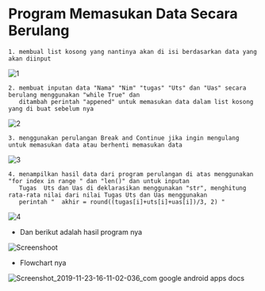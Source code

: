 <h1> Program Memasukan Data Secara Berulang </h1>

    1. membual list kosong yang nantinya akan di isi berdasarkan data yang akan diinput
    
   ![1](https://user-images.githubusercontent.com/56831922/69475484-4d6d0280-0e00-11ea-8da3-455e2276ae60.JPG)

    
    2. membuat inputan data "Nama" "Nim" "tugas" "Uts" dan "Uas" secara berulang menggunakan "while True" dan
       ditambah perintah "appened" untuk memasukan data dalam list kosong yang di buat sebelum nya
       
   ![2](https://user-images.githubusercontent.com/56831922/69475494-61b0ff80-0e00-11ea-9be6-7d94b7d29dea.JPG)

    
    3. menggunakan perulangan Break and Continue jika ingin mengulang untuk memasukan data atau berhenti memasukan data
    
   ![3](https://user-images.githubusercontent.com/56831922/69475502-72617580-0e00-11ea-8b6b-6d60884696a7.JPG)

    
    4. menampilkan hasil data dari program perulangan di atas menggunakan "for index in range " dan "len()" dan untuk inputan 
       Tugas  Uts dan Uas di deklarasikan menggunakan "str", menghitung rata-rata nilai dari nilai Tugas Uts dan Uas menggunakan
       perintah "  akhir = round((tugas[i]+uts[i]+uas[i])/3, 2) " 
       
   ![4](https://user-images.githubusercontent.com/56831922/69475512-84dbaf00-0e00-11ea-9f20-0437a060515d.JPG)
   
   
   - Dan berikut adalah hasil program nya

   ![Screenshoot](https://user-images.githubusercontent.com/56831922/69475546-1ba86b80-0e01-11ea-9e8f-cdf1a70d4f04.JPG)
   
   - Flowchart nya
   
   ![Screenshot_2019-11-23-16-11-02-036_com google android apps docs](https://user-images.githubusercontent.com/56831922/69476412-2f0d0400-0e0c-11ea-923a-d12d5f8e4340.png)


